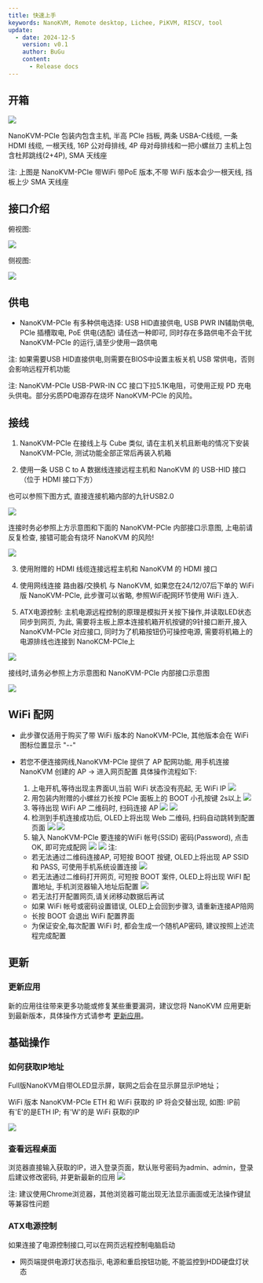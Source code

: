```yaml
---
title: 快速上手
keywords: NanoKVM, Remote desktop, Lichee, PiKVM, RISCV, tool
update:
  - date: 2024-12-5
    version: v0.1
    author: BuGu
    content:
      - Release docs
---
```


## 开箱

![](./../../../assets/NanoKVM/unbox/PCIe_unbox.jpg)

NanoKVM-PCIe 包装内包含主机, 半高 PCIe 挡板, 两条 USBA-C线缆, 一条 HDMI 线缆, 一根天线, 16P 公对母排线, 4P 母对母排线和一把小螺丝刀
主机上包含杜邦跳线(2+4P), SMA 天线座

注: 上图是 NanoKVM-PCIe 带WiFi 带PoE 版本,不带 WiFi 版本会少一根天线, 挡板上少 SMA 天线座

## 接口介绍

俯视图:

![](./../../../assets/NanoKVM/unbox/PCIe-Interface1.png)

侧视图:

![](./../../../assets/NanoKVM/unbox/PCIe-Interface2.png)


## 供电

+ NanoKVM-PCIe 有多种供电选择: USB HID直接供电, USB PWR IN辅助供电, PCIe 插槽取电, PoE 供电(选配) 请任选一种即可, 同时存在多路供电不会干扰 NanoKVM-PCIe 的运行,请至少使用一路供电

注: 如果需要USB HID直接供电,则需要在BIOS中设置主板关机 USB 常供电，否则会影响远程开机功能

注: NanoKVM-PCIe USB-PWR-IN CC 接口下拉5.1K电阻，可使用正规 PD 充电头供电。部分劣质PD电源存在烧坏 NanoKVM-PCIe 的风险。

## 接线

1. NanoKVM-PCIe 在接线上与 Cube 类似, 请在主机关机且断电的情况下安装 NanoKVM-PCIe, 测试功能全部正常后再装入机箱

2. 使用一条 USB C to A 数据线连接远程主机和 NanoKVM 的 USB-HID 接口（位于 HDMI 接口下方）

也可以参照下图方式, 直接连接机箱内部的九针USB2.0

![](./../../../assets/NanoKVM/unbox/PCIe-USB.jpg)

连接时务必参照上方示意图和下面的 NanoKVM-PCIe 内部接口示意图, 上电前请反复检查, 接错可能会有烧坏 NanoKVM 的风险!

![](./../../../assets/NanoKVM/unbox/PCIe-Pin.jpg)

3. 使用附赠的 HDMI 线缆连接远程主机和 NanoKVM 的 HDMI 接口

4. 使用网线连接 路由器/交换机 与 NanoKVM, 如果您在24/12/07后下单的 WiFi 版 NanoKVM-PCIe, 此步骤可以省略, 参照WiFi配网环节使用 WiFi 连入.

5. ATX电源控制: 主机电源远程控制的原理是模拟开关按下操作,并读取LED状态同步到网页, 为此, 需要将主板上原本连接机箱开机按键的9针接口断开,接入 NanoKVM-PCIe 对应接口, 同时为了机箱按钮仍可操控电源, 需要将机箱上的电源排线也连接到 NanoKCM-PCIe上

![](./../../../assets/NanoKVM/unbox/PCIe-ATX.jpg)

接线时,请务必参照上方示意图和 NanoKVM-PCIe 内部接口示意图

![](./../../../assets/NanoKVM/unbox/PCIe-Pin.jpg)

## WiFi 配网

+ 此步骤仅适用于购买了带 WiFi 版本的 NanoKVM-PCIe, 其他版本会在 WiFi 图标位置显示 "--"

+ 若您不便连接网线,NanoKVM-PCIe 提供了 AP 配网功能, 用手机连接 NanoKVM 创建的 AP -> 进入网页配置
  具体操作流程如下:
  1. 上电开机,等待出现主界面UI,当前 WiFi 状态没有亮起, 无 WiFi IP
    ![](./../../../assets/NanoKVM/unbox/wifi0.jpg)
  2. 用包装内附赠的小螺丝刀长按 PCIe 面板上的 BOOT 小孔按键 2s以上
    ![](./../../../assets/NanoKVM/unbox/wifi1.jpg)
  3. 等待出现 WiFi AP 二维码时, 扫码连接 AP
    ![](./../../../assets/NanoKVM/unbox/wifi2.jpg)
    ![](./../../../assets/NanoKVM/unbox/wifi3.jpg)
  4. 检测到手机连接成功后, OLED上将出现 Web 二维码, 扫码自动跳转到配置页面
    ![](./../../../assets/NanoKVM/unbox/wifi5.jpg)
    ![](./../../../assets/NanoKVM/unbox/wifi6.jpg)
  5. 输入 NanoKVM-PCIe 要连接的WiFi 帐号(SSID) 密码(Password), 点击OK, 即可完成配网
    ![](./../../../assets/NanoKVM/unbox/wifi8.jpg)
    ![](./../../../assets/NanoKVM/unbox/wifi9.jpg)
  注: 
  + 若无法通过二维码连接AP, 可短按 BOOT 按键, OLED上将出现 AP SSID 和 PASS, 可使用手机系统设置连接
    ![](./../../../assets/NanoKVM/unbox/wifi4.jpg)
  + 若无法通过二维码打开网页, 可短按 BOOT 案件, OLED上将出现 WiFI 配置地址, 手机浏览器输入地址后配置
    ![](./../../../assets/NanoKVM/unbox/wifi7.jpg)
  + 若无法打开配置网页,请关闭移动数据后再试
  + 如果 WiFi 帐号或密码设置错误, OLED上会回到步骤3, 请重新连接AP陪网
  + 长按 BOOT 会退出 WiFi 配置界面
  + 为保证安全,每次配置 WiFi 时, 都会生成一个随机AP密码, 建议按照上述流程完成配置

## 更新

### 更新应用

新的应用往往带来更多功能或修复某些重要漏洞，建议您将 NanoKVM 应用更新到最新版本，具体操作方式请参考 [更新应用](https://wiki.sipeed.com/hardware/zh/kvm/NanoKVM/system/updating.html)。

## 基础操作

### 如何获取IP地址

Full版NanoKVM自带OLED显示屏，联网之后会在显示屏显示IP地址；

WiFi 版本 NanoKVM-PCIe ETH 和 WiFi 获取的 IP 将会交替出现, 如图: IP前有'E'的是ETH IP; 有'W'的是 WiFi 获取的IP

![](./../../../assets/NanoKVM/unbox/wifi9.jpg)

### 查看远程桌面

浏览器直接输入获取的IP，进入登录页面，默认账号密码为admin、admin，登录后建议修改密码, 并更新最新的应用
![](./../../../assets/NanoKVM/unbox/unbox_9.png)

注: 建议使用Chrome浏览器，其他浏览器可能出现无法显示画面或无法操作键鼠等兼容性问题

### ATX电源控制

如果连接了电源控制接口,可以在网页远程控制电脑启动

+ 网页端提供电源灯状态指示, 电源和重启按钮功能, 不能监控到HDD硬盘灯状态


